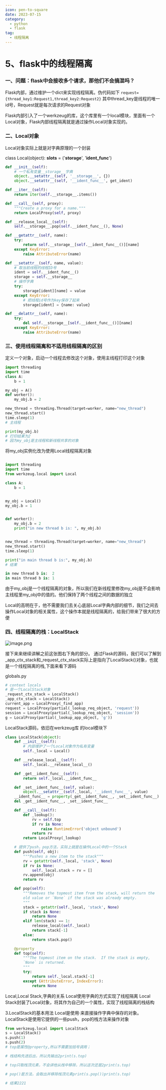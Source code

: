 ```yaml
---
icon: pen-to-square
date: 2023-07-15
category:
  - python
  - flask
tag:
  - 线程隔离
---
```

# 5、flask中的线程隔离



### 一、问题：flask中会接收多个请求，那他们不会搞混吗？

Flask内部，通过维护一个dict来实现线程隔离。伪代码如下 `request={thread_key1:Request1,thread_key2:Request2}` 其中thread_key是线程的唯一id号，Request就是每次请求的Request对象

Flask内部引入了一个werkzeug的库，这个库里有一个local模块，里面有一个Local对象，Flask内部线程隔离就是通过操作Local对象实现的。



### 二、Local对象

Local对象实际上就是对字典原理的一个封装

class Local(object):
    __slots__ = ('__storage__', '__ident_func__')

```python
def __init__(self):
    # 一个私有变量__storage__字典
    object.__setattr__(self, '__storage__', {})
    object.__setattr__(self, '__ident_func__', get_ident)

def __iter__(self):
    return iter(self.__storage__.items())

def __call__(self, proxy):
    """Create a proxy for a name."""
    return LocalProxy(self, proxy)

def __release_local__(self):
    self.__storage__.pop(self.__ident_func__(), None)

def __getattr__(self, name):
    try:
        return self.__storage__[self.__ident_func__()][name]
    except KeyError:
        raise AttributeError(name)

def __setattr__(self, name, value):
    # 取当前线程的线程ID号
    ident = self.__ident_func__()
    storage = self.__storage__
    # 操作字典
    try:
        storage[ident][name] = value
    except KeyError:
        # 把线程id号作为key保存了起来
        storage[ident] = {name: value}

def __delattr__(self, name):
    try:
        del self.__storage__[self.__ident_func__()][name]
    except KeyError:
        raise AttributeError(name)
```



### 三、使用线程隔离和不适用线程隔离的区别

定义一个对象，启动一个线程去修改这个对象，使用主线程打印这个对象

```python
import threading
import time
class A:
    b = 1

my_obj = A()
def worker():
    my_obj.b = 2

new_thread = threading.Thread(target=worker, name="new_thread")
new_thread.start()
time.sleep(1)
# 主线程

print(my_obj.b)
# 打印结果为2
# 因为my_obj是主线程和新线程共享的对象
```

将my_obj实例化改为使用Local线程隔离对象

```python

import threading
import time
from werkzeug.local import Local

class A:
    b = 1


my_obj = Local()
my_obj.b = 1


def worker():
    my_obj.b = 2
    print("in new thread b is: ", my_obj.b)


new_thread = threading.Thread(target=worker, name="new_thread")
new_thread.start()
time.sleep(1)

print("in main thread b is:", my_obj.b)
# 结果

in new thread b is:  2
in main thread b is: 1
```


由于my_obj是一个线程隔离的对象，所以我们在新线程里修改my_obj是不会影响主线程里my_obj中的值的。他们保持了两个线程之间的数据的独立

Local的高明在于，他不需要我们去关心底层Local字典内部的细节，我们之间去操作Local对象的相关属性，这个操作本就是线程隔离的，给我们带来了很大的方便



### 四、线程隔离的栈：LocalStack

![image.png](https://bineanju.gitee.io/blog/post/20160505flask05/1.jpg)

接下来来继续讲解之前这张图右下角的部分。 通过Flask的源码，我们可以了解到_app_ctx_stack和_request_ctx_stack实际上是指向了LocalStack()对象，也就是一个线程隔离的栈,下面来看下源码

globals.py

```python
# context locals
# 是一个LocalStack对象
_request_ctx_stack = LocalStack()
_app_ctx_stack = LocalStack()
current_app = LocalProxy(_find_app)
request = LocalProxy(partial(_lookup_req_object, 'request'))
session = LocalProxy(partial(_lookup_req_object, 'session'))
g = LocalProxy(partial(_lookup_app_object, 'g'))
```

LocalStack源码，依旧在werkzeug库 的local模块下

```python
class LocalStack(object):
    def __init__(self):
        # 内部维护了一个Local对象作为私有变量
        self._local = Local()

    def __release_local__(self):
        self._local.__release_local__()

    def _get__ident_func__(self):
        return self._local.__ident_func__

    def _set__ident_func__(self, value):
        object.__setattr__(self._local, '__ident_func__', value)
    __ident_func__ = property(_get__ident_func__, _set__ident_func__)
    del _get__ident_func__, _set__ident_func__

    def __call__(self):
        def _lookup():
            rv = self.top
            if rv is None:
                raise RuntimeError('object unbound')
            return rv
        return LocalProxy(_lookup)

    # 提供了push，pop方法，实际上就是在操作Local中的一个Stack
    def push(self, obj):
        """Pushes a new item to the stack"""
        rv = getattr(self._local, 'stack', None)
        if rv is None:
            self._local.stack = rv = []
        rv.append(obj)
        return rv

    def pop(self):
        """Removes the topmost item from the stack, will return the
        old value or `None` if the stack was already empty.
        """
        stack = getattr(self._local, 'stack', None)
        if stack is None:
            return None
        elif len(stack) == 1:
            release_local(self._local)
            return stack[-1]
        else:
            return stack.pop()

    @property
    def top(self):
        """The topmost item on the stack.  If the stack is empty,
        `None` is returned.
        """
        try:
            return self._local.stack[-1]
        except (AttributeError, IndexError):
            return None
```
Local,Local Stack,字典的关系 Local使用字典的方式实现了线程隔离 Local Stack封装了Local对象，将其作为自己的一个属性，实现了线程隔离的栈结构

3.LocalStack的基本用法
Local是使用·来直接操作字典中保存的对象。 LocalStack是使用它提供的一些push，pop的栈方法来操作对象

```python
from werkzeug.local import LocalStack
s = LocalStack()
s.push(1)
s.push(2)
# top是属性@property,所以不需要加括号调用；

# 栈结构先进后出，所以先输出2print(s.top)

# top只取栈顶元素，不会讲他从栈中移除，所以这次还是2print(s.top)

# pop()是方法，会取出并移除栈顶元素print(s.pop())print(s.top)

# 结果2221
```

